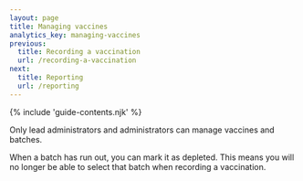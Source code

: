 ```yaml
---
layout: page
title: Managing vaccines
analytics_key: managing-vaccines
previous:
  title: Recording a vaccination
  url: /recording-a-vaccination
next:
  title: Reporting
  url: /reporting
---
```


{% include 'guide-contents.njk' %}

Only lead administrators and administrators can manage vaccines and batches.

When a batch has run out, you can mark it as depleted. This means you will no longer be able to select that batch when recording a vaccination.
